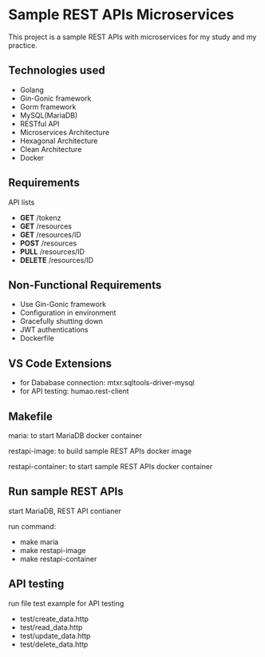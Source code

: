 # Sample REST APIs Microservices

This project is a sample REST APIs with microservices for my study and my practice.

## Technologies used

- Golang
- Gin-Gonic framework
- Gorm framework
- MySQL(MariaDB)
- RESTful API
- Microservices Architecture
- Hexagonal Architecture
- Clean Architecture
- Docker

## Requirements

API lists
- **GET** /tokenz
- **GET** /resources
- **GET** /resources/ID
- **POST** /resources
- **PULL** /resources/ID
- **DELETE** /resources/ID

## Non-Functional Requirements

- Use Gin-Gonic framework
- Configuration in environment
- Gracefully shutting down
- JWT authentications
- Dockerfile

## VS Code Extensions

- for Dababase connection: mtxr.sqltools-driver-mysql
- for API testing: humao.rest-client

## Makefile

maria: to start MariaDB docker container

restapi-image: to build sample REST APIs docker image

restapi-container: to start sample REST APIs docker container

## Run sample REST APIs

start MariaDB, REST API contianer

run command:
- make maria
- make restapi-image
- make restapi-container


## API testing

run file test example for API testing
- test/create_data.http
- test/read_data.http
- test/update_data.http
- test/delete_data.http
